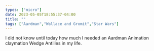 ```yaml
---
types: ["micro"]
date: 2023-05-05T18:55:37-04:00
title: ""
tags: ["Aardman","Wallace and Gromit","Star Wars"]
---
```

I did not know until today how much I needed an Aardman Animation claymation Wedge Antilles in my life.
